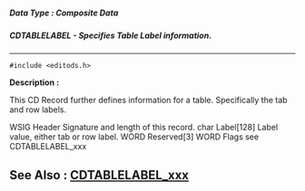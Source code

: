 ##### Data Type : Composite Data
##### CDTABLELABEL - Specifies Table Label information.
---
```
#include <editods.h>
```
**Description :**

This CD Record further defines information for a table.  Specifically the tab 
and row labels.

WSIG Header  Signature and length of this record.
char Label[128] Label value, either tab or row label.
WORD Reserved[3]
WORD Flags  see CDTABLELABEL_xxx

**See Also :**
[CDTABLELABEL_xxx](/reference/Symb/CDTABLELABEL_xxx)
---
